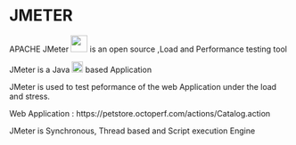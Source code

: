 
<h1>JMETER</h1>
<p>APACHE JMeter <img src="https://jmeter.apache.org/images/favicon.png" width="30" height="30"> is an open source ,Load and Performance testing tool<br>
<p> JMeter is a Java <img src="https://cdn.worldvectorlogo.com/logos/java.svg" alt="Java" width="20" height="20">    based Application</p>
<p></p>JMeter is used to test peformance of the web Application under the load and stress.</p>  
<p>Web Application : https://petstore.octoperf.com/actions/Catalog.action<br>
<p>JMeter is Synchronous, Thread based and Script execution Engine</p>

  

